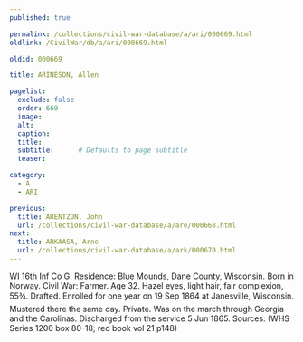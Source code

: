 ```yaml
---
published: true

permalink: /collections/civil-war-database/a/ari/000669.html
oldlink: /CivilWar/db/a/ari/000669.html

oldid: 000669

title: ARINESON, Allen

pagelist:
  exclude: false
  order: 669
  image: 
  alt:
  caption:
  title:
  subtitle:      # Defaults to page subtitle
  teaser:

category: 
  - A 
  - ARI

previous:
  title: ARENTZON, John
  url: /collections/civil-war-database/a/are/000668.html  
next:
  title: ARKAASA, Arne
  url: /collections/civil-war-database/a/ark/000670.html   
---
```

WI 16th Inf Co G. Residence: Blue Mounds, Dane County, Wisconsin. Born in Norway. Civil War: Farmer. Age 32. Hazel eyes, light hair, fair complexion, 5&#146;5&frac34;&#148;. Drafted. Enrolled for one year on 19 Sep 1864 at Janesville, Wisconsin. Mustered there the same day. Private. Was on the march through Georgia and the Carolinas. Discharged from the service 5 Jun 1865. Sources: (WHS Series 1200 box 80-18; red book vol 21 p148)